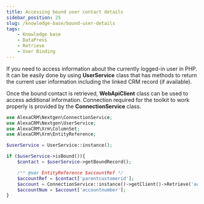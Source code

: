 ```yaml
---
title: Accessing bound user contact details
sidebar_position: 25
slug: /knowledge-base/bound-user-details
tags:
    - Knowledge base
    - DataPress
    - Retrieve
    - User Binding
---
```


If you need to access information about the currently logged-in user in PHP. It can be easily done by using **UserService** class that has methods to return the current user information including the linked CRM record (if available).

Once the bound contact is retrieved, **WebApiClient** class can be used to access additional information. Connection required for the toolkit to work properly is provided by the **ConnectionService** class.

```php
use AlexaCRM\Nextgen\ConnectionService;
use AlexaCRM\Nextgen\UserService;
use AlexaCRM\Xrm\ColumnSet;
use AlexaCRM\Xrm\EntityReference;

$userService = UserService::instance();

if ($userService->isBound()){
    $contact = $userService->getBoundRecord();

    /** @var EntityReference $accountRef */
    $accountRef = $contact['parentcustomerid'];
    $account = ConnectionService::instance()->getClient()->Retrieve('account', $accountRef->Id, new ColumnSet(true));
    $accountNum = $account['accountnumber'];
}
```
